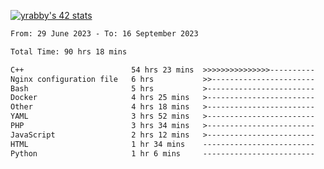 
[![yrabby's 42 stats](https://badge42.vercel.app/api/v2/cljfd5ku6003508mg283uc00s/stats?cursusId=21&coalitionId=64)](https://github.com/JaeSeoKim/badge42)

<!--START_SECTION:waka-->

```txt
From: 29 June 2023 - To: 16 September 2023

Total Time: 90 hrs 18 mins

C++                        54 hrs 23 mins  >>>>>>>>>>>>>>>----------   60.24 %
Nginx configuration file   6 hrs           >>-----------------------   06.66 %
Bash                       5 hrs           >------------------------   05.55 %
Docker                     4 hrs 25 mins   >------------------------   04.90 %
Other                      4 hrs 18 mins   >------------------------   04.76 %
YAML                       3 hrs 52 mins   >------------------------   04.29 %
PHP                        3 hrs 34 mins   >------------------------   03.96 %
JavaScript                 2 hrs 12 mins   >------------------------   02.45 %
HTML                       1 hr 34 mins    -------------------------   01.75 %
Python                     1 hr 6 mins     -------------------------   01.22 %
```

<!--END_SECTION:waka-->